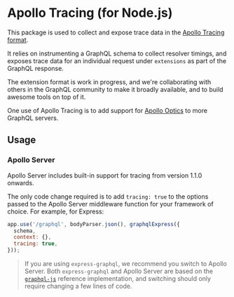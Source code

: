 # Apollo Tracing (for Node.js)

This package is used to collect and expose trace data in the [Apollo Tracing format](https://github.com/apollographql/apollo-tracing).

It relies on instrumenting a GraphQL schema to collect resolver timings, and exposes trace data for an individual request under `extensions` as part of the GraphQL response.

The extension format is work in progress, and we're collaborating with others in the GraphQL community to make it broadly available, and to build awesome tools on top of it.

One use of Apollo Tracing is to add support for [Apollo Optics](https://www.apollodata.com/optics/) to more GraphQL servers.

## Usage

### Apollo Server

Apollo Server includes built-in support for tracing from version 1.1.0 onwards.

The only code change required is to add `tracing: true` to the options passed to the Apollo Server middleware function for your framework of choice. For example, for Express:

```javascript
app.use('/graphql', bodyParser.json(), graphqlExpress({
  schema,
  context: {},
  tracing: true,
}));
```

> If you are using `express-graphql`, we recommend you switch to Apollo Server. Both `express-graphql` and Apollo Server are based on the [`graphql-js`](https://github.com/graphql/graphql-js) reference implementation, and switching should only require changing a few lines of code.
